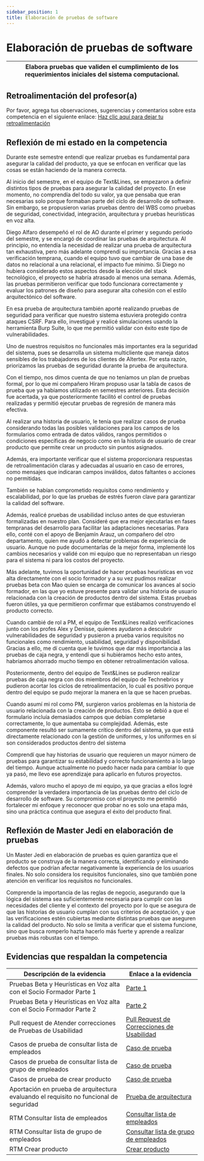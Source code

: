 ```yaml
---
sidebar_position: 1
title: Elaboración de pruebas de software
---
```

# Elaboración de pruebas de software

| Elabora pruebas que validen el cumplimiento de los requerimientos iniciales del sistema computacional. |
| ------------------------------------------------------------------------------------------------------ |

## Retroalimentación del profesor(a)

Por favor, agrega tus observaciones, sugerencias y comentarios sobre esta competencia en el siguiente enlace:  [Haz clic aquí para dejar tu retroalimentación](https://docs.google.com/document/d/1HmS7eCVm8DKHZVYCX3EJeBuvmihCK87ttF6DXPFLAP4/edit?usp=sharing)

## Reflexión de mi estado en la competencia

Durante este semestre entendí que realizar pruebas es fundamental para asegurar la calidad del producto, ya que se enfocan en verificar que las cosas se están haciendo de la manera correcta.

Al inicio del semestre, en el equipo de Text&Lines, se empezaron a definir distintos tipos de pruebas para asegurar la calidad del proyecto. En ese momento, no comprendía del todo su valor, ya que pensaba que eran necesarias solo porque formaban parte del ciclo de desarrollo de software. Sin embargo, se propusieron varias pruebas dentro del WBS como pruebas de seguridad, conectividad, integración, arquitectura y pruebas heurísticas en voz alta.

Diego Alfaro desempeñó el rol de AO durante el primer y segundo periodo del semestre, y se encargó de coordinar las pruebas de arquitectura. Al principio, no entendía la necesidad de realizar una prueba de arquitectura tan exhaustiva, pero más adelante comprendí su importancia. Gracias a esa verificación temprana, cuando el equipo tuvo que cambiar de una base de datos no relacional a una relacional, el impacto fue mínimo. Si Diego no hubiera considerado estos aspectos desde la elección del stack tecnológico, el proyecto se habría atrasado al menos una semana. Además, las pruebas permitieron verificar que todo funcionara correctamente y evaluar los patrones de diseño para asegurar alta cohesión con el estilo arquitectónico del software.

En esa prueba de arquitectura también aporté realizando pruebas de seguridad para verificar que nuestro sistema estuviera protegido contra ataques CSRF. Para ello, investigué y realicé simulaciones usando la herramienta Burp Suite, lo que me permitió validar con éxito este tipo de vulnerabilidades.

Uno de nuestros requisitos no funcionales más importantes era la seguridad del sistema, pues se desarrolla un sistema multicliente que maneja datos sensibles de los trabajadores de los clientes de Altertex. Por esta razón, priorizamos las pruebas de seguridad durante la prueba de arquitectura.

Con el tiempo, nos dimos cuenta de que no teníamos un plan de pruebas formal, por lo que mi compañero Hiram propuso usar la tabla de casos de prueba que ya habíamos utilizado en semestres anteriores. Esta decisión fue acertada, ya que posteriormente facilitó el control de pruebas realizadas y permitió ejecutar pruebas de regresión de manera más efectiva.

Al realizar una historia de usuario, le tenía que realizar casos de prueba considerando todas las posibles validaciones para los campos de los formularios como entrada de datos válidos, rangos permitidos o condiciones específicas de negocio como en la historia de usuario de crear producto que permite crear un producto sin puntos asignados.

Además, era importante verificar que el sistema proporcionara respuestas de retroalimentación claras y adecuadas al usuario en caso de errores, como mensajes que indicaran campos inválidos, datos faltantes o acciones no permitidas.

También se habían comprometido requisitos como rendimiento y escalabilidad, por lo que las pruebas de estrés fueron clave para garantizar la calidad del software.

Además, realicé pruebas de usabilidad incluso antes de que estuvieran formalizadas en nuestro plan. Consideré que era mejor ejecutarlas en fases tempranas del desarrollo para facilitar las adaptaciones necesarias. Para ello, conté con el apoyo de Benjamín Arauz, un compañero del otro departamento, quien me ayudó a detectar problemas de experiencia de usuario. Aunque no pude documentarlas de la mejor forma, implementé los cambios necesarios y validé con mi equipo que no representaban un riesgo para el sistema ni para los costos del proyecto.

Más adelante, tuvimos la oportunidad de hacer pruebas heurísticas en voz alta directamente con el socio formador y a su vez pudimos realizar pruebas beta con Mao quien se encarga de comunicar los avances al socio formador, en las que yo estuve presente para validar una historia de usuario relacionada con la creación de productos dentro del sistema. Estas pruebas fueron útiles, ya que permitieron confirmar que estábamos construyendo el producto correcto.

Cuando cambié de rol a PM, el equipo de Text&Lines realizó verificaciones junto con los profes Alex y Denisse, quienes ayudaron a descubrir vulnerabilidades de seguridad y pusieron a prueba varios requisitos no funcionales como rendimiento, usabilidad, seguridad y disponibilidad. Gracias a ello, me dí cuenta que le tuvimos que dar más importancia a las pruebas de caja negra, y entendí que si hubiéramos hecho esto antes, habríamos ahorrado mucho tiempo en obtener retroalimentación valiosa.

Posteriormente, dentro del equipo de Text&Lines se pudieron realizar pruebas de caja negra con dos miembros del equipo de Technebrios y pudieron acortar los ciclos de retroalimentación, lo cual es positivo porque dentro del equipo se pudo mejorar la manera en la que se hacen pruebas.

Cuando asumí mi rol como PM, surgieron varios problemas en la historia de usuario relacionada con la creación de productos. Esto se debió a que el formulario incluía demasiados campos que debían completarse correctamente, lo que aumentaba su complejidad. Además, este componente resultó ser sumamente crítico dentro del sistema, ya que está directamente relacionado con la gestión de uniformes, y los uniformes en sí son considerados productos dentro del sistema

Comprendí que hay historias de usuario que requieren un mayor número de pruebas para garantizar su estabilidad y correcto funcionamiento a lo largo del tiempo. Aunque actualmente no puedo hacer nada para cambiar lo que ya pasó, me llevo ese aprendizaje para aplicarlo en futuros proyectos.

Además, valoro mucho el apoyo de mi equipo, ya que gracias a ellos logré comprender la verdadera importancia de las pruebas dentro del ciclo de desarrollo de software. Su compromiso con el proyecto me permitió fortalecer mi enfoque y reconocer que probar no es solo una etapa más, sino una práctica continua que asegura el éxito del producto final.

## Reflexión de Master Jedi en elaboración de pruebas

Un Master Jedi en elaboración de pruebas es quien garantiza que el producto se construya de la manera correcta, identificando y eliminando defectos que podrían afectar negativamente la experiencia de los usuarios finales. No solo considera los requisitos funcionales, sino que también pone atención en verificar los requisitos no funcionales.

Comprende la importancia de las reglas de negocio, asegurando que la lógica del sistema sea suficientemente necesaria para cumplir con las necesidades del cliente y el contexto del proyecto por lo que se asegura de que las historias de usuario cumplan con sus criterios de aceptación, y que las verificaciones estén cubiertas mediante distintas pruebas que aseguren la calidad del producto. No solo se limita a verificar que el sistema funcione, sino que busca romperlo hazta hacerlo más fuerte y aprende a realizar pruebas más robustas con el tiempo.

## Evidencias que respaldan la competencia

| Descripción de la evidencia                                                           | Enlace a la evidencia                                                                                                                    |
| -------------------------------------------------------------------------------------- | ---------------------------------------------------------------------------------------------------------------------------------------- |
| Pruebas Beta y Heurísticas en Voz alta con el Socio Formador Parte 1                 | [Parte 1](https://drive.google.com/file/d/16SxtqPJLbQrQOase0Smmej8d9QiaGBbV/view?usp=sharing)                                               |
| Pruebas Beta y Heurísticas en Voz alta con el Socio Formador Parte 2                 | [Parte 2](https://drive.google.com/file/d/1Ff9YA06SScfiE82j1bbtNFZ-2cOhre-b/view?usp=sharing)                                               |
| Pull request de Atender correcciones de Pruebas de Usabilidad                          | [Pull Request de Correcciones de Usabilidad](https://github.com/CodeAnd-Co/Frontend-Text-Lines/pull/24)                                     |
| Casos de prueba de consultar lista de empleados                                       | [Caso de prueba](https://docs.google.com/spreadsheets/d/1NLGwGrGA5PVOEzLaqxa8Ts1D_Ng3QzzqNKWJYUzxD-M/edit?gid=233812011#gid=233812011)      |
| Casos de prueba de consultar lista de grupo de empleados                              | [Caso de prueba](https://docs.google.com/spreadsheets/d/1NLGwGrGA5PVOEzLaqxa8Ts1D_Ng3QzzqNKWJYUzxD-M/edit?gid=1228526650#gid=1228526650)    |
| Casos de prueba de crear producto                                                     | [Caso de prueba](https://docs.google.com/spreadsheets/d/1NLGwGrGA5PVOEzLaqxa8Ts1D_Ng3QzzqNKWJYUzxD-M/edit?gid=233812011#gid=233812011)      |
| Aportación en prueba de arquitectura evaluando el requisito no funcional de seguridad | [Prueba de arquitectura](https://codeandco-wiki.netlify.app/docs/next/proyectos/textiles/documentacion/prueba-de-arquitectura#ataques-csrf) |
| RTM Consultar lista de empleados                                                       | [Consultar lista de empleados](https://codeandco-wiki.netlify.app/docs/next/proyectos/textiles/documentacion/requisitos/RF17)               |
| RTM Consultar lista de grupo de empleados                                              | [Consultar lista de grupo de empleados](https://codeandco-wiki.netlify.app/docs/next/proyectos/textiles/documentacion/requisitos/RF22)      |
| RTM Crear producto                                                                     | [Crear producto](https://codeandco-wiki.netlify.app/docs/next/proyectos/textiles/documentacion/requisitos/RF26)                             |
